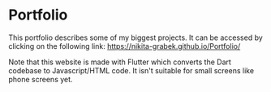 # Portfolio

This portfolio describes some of my biggest projects. It can be accessed by clicking on the following link: 
https://nikita-grabek.github.io/Portfolio/ 

Note that this website is made with Flutter which converts the Dart codebase to Javascript/HTML code.
It isn't suitable for small screens like phone screens yet.
